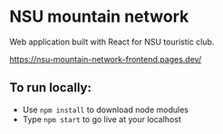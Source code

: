 # NSU mountain network
Web application built with React for NSU touristic club.

https://nsu-mountain-network-frontend.pages.dev/

## To run locally:
- Use `npm install` to download node modules
- Type `npm start` to go live at your localhost